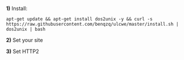 **1)** Install:

    apt-get update && apt-get install dos2unix -y && curl -s https://raw.githubusercontent.com/benqzq/ulcwe/master/install.sh | dos2unix | bash

**2)** Set your site

**3)** Set HTTP2
